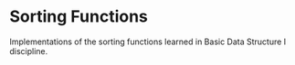# Sorting Functions
Implementations of the sorting functions learned in Basic Data Structure I discipline.
